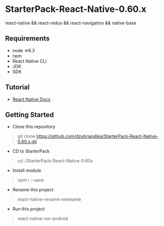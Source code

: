 # StarterPack-React-Native-0.60.x

react-native && react-redux && react-navigation && native-base

## Requirements
- node =>8.3
- npm
- React Native CLI
- JDK
- SDK

## Tutorial
- [React Native Docs](https://facebook.github.io/react-native/docs/getting-started)

## Getting Started

- Clone this repository
> git clone https://github.com/dzuhriandika/StarterPack-React-Native-0.60.x.git
- CD to StarterPack
> cd ./StarterPack-React-Native-0.60x
- Install module
> npm i --save
- Rename this project
> react-native-rename newname
- Run this project
> react-native run-android

